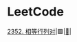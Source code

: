 # LeetCode
[2352. 相等行列对](https://leetcode-cn.com/problems/two-sum/)|🟩|[🦀](rust/src/bin/two-sum.rs)|
